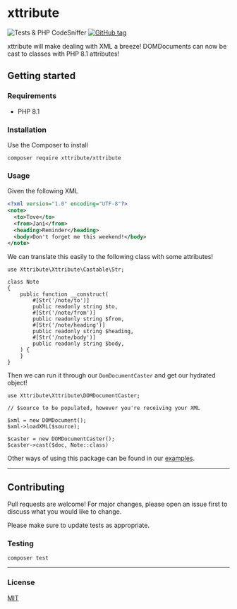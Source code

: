# xttribute
![Tests & PHP CodeSniffer](https://github.com/BennyC/xttribute/actions/workflows/php.yml/badge.svg)
[![GitHub tag](https://img.shields.io/github/tag/BennyC/xttribute.svg)](https://GitHub.com/BennyC/xttribute/tags/)

xttribute will make dealing with XML a breeze! DOMDocuments can now be cast to classes with PHP 8.1 attributes!

## Getting started

### Requirements
- PHP 8.1

### Installation

Use the Composer to install

```shell
composer require xttribute/xttribute
```

### Usage

Given the following XML
```xml
<?xml version="1.0" encoding="UTF-8"?>
<note>
  <to>Tove</to>
  <from>Jani</from>
  <heading>Reminder</heading>
  <body>Don't forget me this weekend!</body>
</note>
```

We can translate this easily to the following class with some attributes! 
```injectablephp
use Xttribute\Xttribute\Castable\Str;

class Note 
{
    public function __construct(
        #[Str('/note/to')]
        public readonly string $to,
        #[Str('/note/from')]
        public readonly string $from,
        #[Str('/note/heading')]
        public readonly string $heading,
        #[Str('/note/body')]
        public readonly string $body,
    ) {
    }
}
```

Then we can run it through our ```DomDocumentCaster``` and get our hydrated object!

```injectablephp
use Xttribute\Xttribute\DOMDocumentCaster;

// $source to be populated, however you're receiving your XML

$xml = new DOMDocument();
$xml->loadXML($source);

$caster = new DOMDocumentCaster();
$caster->cast($doc, Note::class)
```

Other ways of using this package can be found in our [examples](https://github.com/BennyC/xttribute/tree/main/examples).

---
## Contributing
Pull requests are welcome! For major changes, please open an issue first to discuss what you would like to change.

Please make sure to update tests as appropriate.

### Testing

```shell
composer test
```
---
### License
[MIT](https://choosealicense.com/licenses/mit/)
